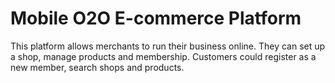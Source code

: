 # Mobile O2O E-commerce Platform
This platform allows merchants to run their business online. They can set up a shop, manage products and membership. Customers could register as a new member, search shops and products.

